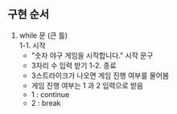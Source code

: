## 구현 순서
1. while 문 (큰 틀)<br>
  1-1. 시작
    - "숫자 야구 게임을 시작합니다." 시작 문구
    - 3자리 수 입력 받기
  1-2. 종료
    - 3스트라이크가 나오면 게임 진행 여부를 물어봄
    - 게임 진행 여부는 1 과 2 입력으로 받음
    - 1 : continue
    - 2 : break
